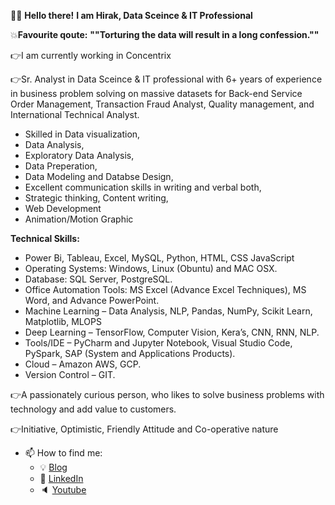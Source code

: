 :raising_hand_man:	**Hello there!** **I am Hirak, Data Sceince & IT Professional** 

:boom:**Favourite qoute:** **""Torturing the data will result in a long confession.""**

:point_right:I am currently working in Concentrix

:point_right:Sr. Analyst in Data Sceince & IT professional with 6+ years of experience in business problem solving on massive datasets for Back-end Service Order Management, Transaction Fraud Analyst, Quality management, and International Technical Analyst. 
      
   * Skilled in Data visualization, 
   * Data Analysis, 
   * Exploratory Data Analysis, 
   * Data Preperation, 
   * Data Modeling and Databse Design, 
   * Excellent communication skills in writing and verbal both, 
   * Strategic thinking, Content writing, 
   * Web Development
   * Animation/Motion Graphic
      
 ****Technical Skills:****
 
   - Power Bi, Tableau, Excel, MySQL, Python, HTML, CSS JavaScript
   - Operating Systems: Windows, Linux (Obuntu) and MAC OSX.
   - Database: SQL Server, PostgreSQL.
   - Office Automation Tools: MS Excel (Advance Excel Techniques), MS Word, and Advance PowerPoint.
   - Machine Learning – Data Analysis, NLP, Pandas, NumPy, Scikit Learn, Matplotlib, MLOPS
   - Deep Learning – TensorFlow, Computer Vision, Kera’s, CNN, RNN, NLP.
   - Tools/IDE – PyCharm and Jupyter Notebook, Visual Studio Code, PySpark, SAP (System and Applications Products).
   - Cloud – Amazon AWS, GCP.
   - Version Control – GIT.



:point_right:A passionately curious person, who likes to solve business problems with technology and 
add value to customers.

:point_right:Initiative, Optimistic, Friendly Attitude and Co-operative nature

- 📫 How to find me: 
  - :bulb: [Blog](https://www.lunartech.info/blog)
  - :office: [LinkedIn](https://www.linkedin.com/in/hirak-saharia)
  - :speaker: [Youtube](https://www.youtube.com/channel/UC1GhSNTwWgzSP0BXVsFkyXA)
